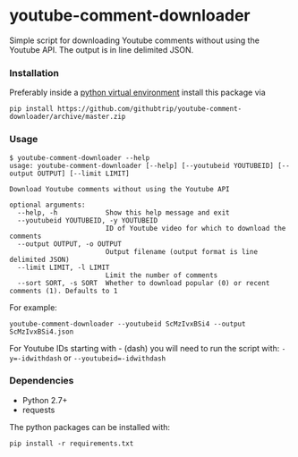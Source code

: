 # youtube-comment-downloader
Simple script for downloading Youtube comments without using the Youtube API. The output is in line delimited JSON.

### Installation

Preferably inside a [python virtual environment](https://virtualenv.pypa.io/en/latest/) install this package via

```
pip install https://github.com/githubtrip/youtube-comment-downloader/archive/master.zip
```

### Usage
```
$ youtube-comment-downloader --help
usage: youtube-comment-downloader [--help] [--youtubeid YOUTUBEID] [--output OUTPUT] [--limit LIMIT]

Download Youtube comments without using the Youtube API

optional arguments:
  --help, -h            Show this help message and exit
  --youtubeid YOUTUBEID, -y YOUTUBEID
                        ID of Youtube video for which to download the comments
  --output OUTPUT, -o OUTPUT
                        Output filename (output format is line delimited JSON)
  --limit LIMIT, -l LIMIT
                        Limit the number of comments
  --sort SORT, -s SORT  Whether to download popular (0) or recent comments (1). Defaults to 1
```

For example:
```
youtube-comment-downloader --youtubeid ScMzIvxBSi4 --output ScMzIvxBSi4.json
```

For Youtube IDs starting with - (dash) you will need to run the script with:
`-y=-idwithdash` or `--youtubeid=-idwithdash`

### Dependencies
* Python 2.7+
* requests

The python packages can be installed with:

    pip install -r requirements.txt
